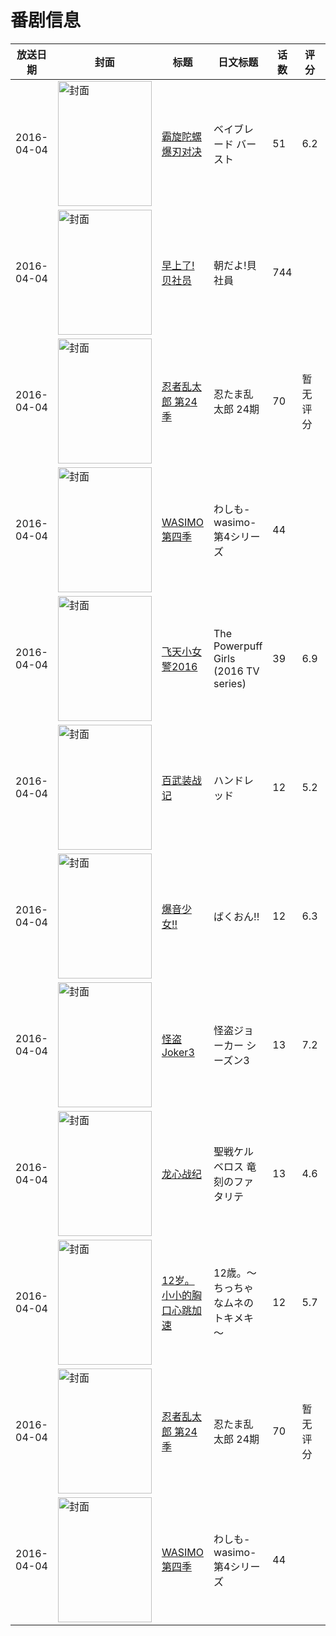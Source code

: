 # 番剧信息

|放送日期|封面|标题|日文标题|话数|评分|评分人数|
|---|---|---|---|---|---|---|
|2016-04-04|<img src="https://lain.bgm.tv/pic/cover/c/e4/3e/137693_42ukH.jpg" alt="封面" style="width:150px;height:200px;object-fit:cover;">|[霸旋陀螺 爆刃对决](https://bangumi.tv/subject/137693)|ベイブレード バースト|51|6.2|13人评分|
|2016-04-04|<img src="https://lain.bgm.tv/pic/cover/c/64/d1/186518_r261y.jpg" alt="封面" style="width:150px;height:200px;object-fit:cover;">|[早上了!贝社员](https://bangumi.tv/subject/186518)|朝だよ!貝社員|744|||
|2016-04-04|<img src="https://lain.bgm.tv/pic/cover/c/bc/af/180288_8V0Ip.jpg" alt="封面" style="width:150px;height:200px;object-fit:cover;">|[忍者乱太郎 第24季](https://bangumi.tv/subject/180288)|忍たま乱太郎 24期|70|暂无评分|少于10人评分|
|2016-04-04|<img src="https://lain.bgm.tv/pic/cover/c/ea/d4/186594_68tij.jpg" alt="封面" style="width:150px;height:200px;object-fit:cover;">|[WASIMO 第四季](https://bangumi.tv/subject/186594)|わしも-wasimo- 第4シリーズ|44|||
|2016-04-04|<img src="https://lain.bgm.tv/pic/cover/c/cc/50/106264_fI5YO.jpg" alt="封面" style="width:150px;height:200px;object-fit:cover;">|[飞天小女警2016](https://bangumi.tv/subject/106264)|The Powerpuff Girls (2016 TV series)|39|6.9|34人评分|
|2016-04-04|<img src="https://lain.bgm.tv/pic/cover/c/a8/a7/133403_5F8eu.jpg" alt="封面" style="width:150px;height:200px;object-fit:cover;">|[百武装战记](https://bangumi.tv/subject/133403)|ハンドレッド|12|5.2|1320人评分|
|2016-04-04|<img src="https://lain.bgm.tv/pic/cover/c/9a/e7/134204_o6xos.jpg" alt="封面" style="width:150px;height:200px;object-fit:cover;">|[爆音少女!!](https://bangumi.tv/subject/134204)|ばくおん!!|12|6.3|550人评分|
|2016-04-04|<img src="https://lain.bgm.tv/pic/cover/c/ee/fd/147085_J455E.jpg" alt="封面" style="width:150px;height:200px;object-fit:cover;">|[怪盗Joker3](https://bangumi.tv/subject/147085)|怪盗ジョーカー シーズン3|13|7.2|112人评分|
|2016-04-04|<img src="https://lain.bgm.tv/pic/cover/c/16/ae/167028_uSut6.jpg" alt="封面" style="width:150px;height:200px;object-fit:cover;">|[龙心战纪](https://bangumi.tv/subject/167028)|聖戦ケルベロス 竜刻のファタリテ|13|4.6|102人评分|
|2016-04-04|<img src="https://lain.bgm.tv/pic/cover/c/a0/b6/167235_ax4ka.jpg" alt="封面" style="width:150px;height:200px;object-fit:cover;">|[12岁。小小的胸口心跳加速](https://bangumi.tv/subject/167235)|12歳。～ちっちゃなムネのトキメキ～|12|5.7|547人评分|
|2016-04-04|<img src="https://lain.bgm.tv/pic/cover/c/bc/af/180288_8V0Ip.jpg" alt="封面" style="width:150px;height:200px;object-fit:cover;">|[忍者乱太郎 第24季](https://bangumi.tv/subject/180288)|忍たま乱太郎 24期|70|暂无评分|少于10人评分|
|2016-04-04|<img src="https://lain.bgm.tv/pic/cover/c/ea/d4/186594_68tij.jpg" alt="封面" style="width:150px;height:200px;object-fit:cover;">|[WASIMO 第四季](https://bangumi.tv/subject/186594)|わしも-wasimo- 第4シリーズ|44|||
